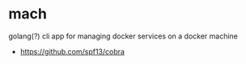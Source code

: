 # mach
golang(?) cli app for managing docker services on a docker machine

* https://github.com/spf13/cobra
